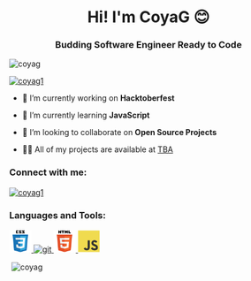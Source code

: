 <h1 align="center">Hi! I'm CoyaG 😊</h1>
<h3 align="center">Budding Software Engineer Ready to Code</h3>

<p align="left"> <img src="https://komarev.com/ghpvc/?username=coyag&label=Profile%20views&color=0e75b6&style=flat" alt="coyag" /> </p>

<p align="left"> <a href="https://twitter.com/coyag1" target="blank"><img src="https://img.shields.io/twitter/follow/coyag1?logo=twitter&style=for-the-badge" alt="coyag1" /></a> </p>

- 🔭 I’m currently working on **Hacktoberfest**

- 🌱 I’m currently learning **JavaScript**

- 👯 I’m looking to collaborate on **Open Source Projects**

- 👨‍💻 All of my projects are available at [TBA](TBA)

<h3 align="left">Connect with me:</h3>
<p align="left">
<a href="https://twitter.com/coyag1" target="blank"><img align="center" src="https://raw.githubusercontent.com/rahuldkjain/github-profile-readme-generator/master/src/images/icons/Social/twitter.svg" alt="coyag1" height="30" width="40" /></a>
</p>

<h3 align="left">Languages and Tools:</h3>
<p align="left"> <a href="https://www.w3schools.com/css/" target="_blank" rel="noreferrer"> <img src="https://raw.githubusercontent.com/devicons/devicon/master/icons/css3/css3-original-wordmark.svg" alt="css3" width="40" height="40"/> </a> <a href="https://git-scm.com/" target="_blank" rel="noreferrer"> <img src="https://www.vectorlogo.zone/logos/git-scm/git-scm-icon.svg" alt="git" width="40" height="40"/> </a> <a href="https://www.w3.org/html/" target="_blank" rel="noreferrer"> <img src="https://raw.githubusercontent.com/devicons/devicon/master/icons/html5/html5-original-wordmark.svg" alt="html5" width="40" height="40"/> </a> <a href="https://developer.mozilla.org/en-US/docs/Web/JavaScript" target="_blank" rel="noreferrer"> <img src="https://raw.githubusercontent.com/devicons/devicon/master/icons/javascript/javascript-original.svg" alt="javascript" width="40" height="40"/> </a> </p>

<p>&nbsp;<img align="center" src="https://github-readme-stats.vercel.app/api?username=coyag&show_icons=true&locale=en" alt="coyag" /></p>

